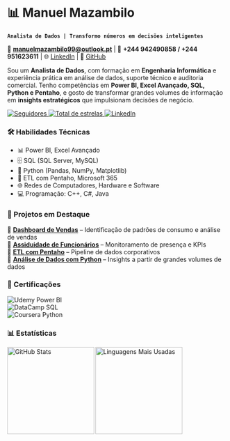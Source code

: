 # 📊 Manuel Mazambilo  

**`Analista de Dados | Transformo números em decisões inteligentes`**  

📩 **manuelmazambilo99@outlook.pt** | 📱 **+244 942490858 / +244 951623611** | 🌐 [LinkedIn](https://www.linkedin.com/in/manuelmazambilo) | 🐙 [GitHub](https://github.com/manuelMazambilo)  



Sou um **Analista de Dados**, com formação em **Engenharia Informática** e experiência prática em análise de dados, suporte técnico e auditoria comercial. Tenho competências em **Power BI, Excel Avançado, SQL, Python e Pentaho**, e gosto de transformar grandes volumes de informação em **insights estratégicos** que impulsionam decisões de negócio.  



<p align="left">
    <a href="https://github.com/manuelMazambilo?tab=followers">
        <img alt="Seguidores" title="Me siga no GitHub" src="https://custom-icon-badges.demolab.com/github/followers/manuelMazambilo?color=236ad3&labelColor=1155ba&style=for-the-badge&logo=github&label=Seguidores&logoColor=white"/>
    </a>
    <a href="https://github.com/manuelMazambilo?tab=repositories&sort=stargazers">
        <img alt="Total de estrelas" title="Estrelas nos meus repositórios" src="https://custom-icon-badges.demolab.com/github/stars/manuelMazambilo?color=55960c&style=for-the-badge&labelColor=488207&logo=star&label=estrelas"/>
    </a>
    <a href="https://www.linkedin.com/in/manuelmazambilo/">
        <img alt="LinkedIn" title="Conecte-se comigo no LinkedIn" src="https://img.shields.io/badge/LinkedIn-blue?style=for-the-badge&logo=linkedin&logoColor=white"/>
    </a>
</p>



### 🛠️ Habilidades Técnicas  

- 📊 Power BI, Excel Avançado  
- 🗄️ SQL (SQL Server, MySQL)  
- 🐍 Python (Pandas, NumPy, Matplotlib)  
- 🔄 ETL com Pentaho, Microsoft 365  
- 🌐 Redes de Computadores, Hardware e Software  
- 💻 Programação: C++, C#, Java  



### 📂 Projetos em Destaque  

🔹 [**Dashboard de Vendas**](https://github.com/manuelMazambilo/dashboard-vendas) – Identificação de padrões de consumo e análise de vendas  
🔹 [**Assiduidade de Funcionários**](https://github.com/manuelMazambilos/assiduidade-funcionarios) – Monitoramento de presença e KPIs  
🔹 [**ETL com Pentaho**](https://github.com/manuelMazambilos/etl-pentaho) – Pipeline de dados corporativos  
🔹 [**Análise de Dados com Python**](https://github.com/manuelMazambilo/analise-python) – Insights a partir de grandes volumes de dados  



### 🏅 Certificações  

![Udemy Power BI](https://img.shields.io/badge/Power%20BI-Udemy-yellow?style=for-the-badge&logo=powerbi&logoColor=white)  
![DataCamp SQL](https://img.shields.io/badge/SQL-DataCamp-blue?style=for-the-badge&logo=databricks&logoColor=white)  
![Coursera Python](https://img.shields.io/badge/Python%20Data%20Science-Coursera-green?style=for-the-badge&logo=python&logoColor=white)  



### 📊 Estatísticas  

<p>
  <img align="left" alt="GitHub Stats" height="200" src="https://github-readme-stats.vercel.app/api?username=manuelMazambilo&show_icons=true&theme=tokyonight&include_all_commits=true&locale=pt-br"/>
  <img align="left" alt="Linguagens Mais Usadas" height="200" src="https://github-readme-stats.vercel.app/api/top-langs/?username=manuelMazambilo&theme=tokyonight&layout=compact&custom_title=Tecnologias&langs_count=8"/>
</p>
